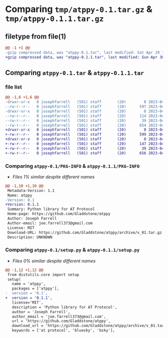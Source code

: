 # Comparing `tmp/atppy-0.1.tar.gz` & `tmp/atppy-0.1.1.tar.gz`

## filetype from file(1)

```diff
@@ -1 +1 @@
-gzip compressed data, was "atppy-0.1.tar", last modified: Sat Apr 29 19:51:50 2023, max compression
+gzip compressed data, was "atppy-0.1.1.tar", last modified: Sun Apr 30 06:11:07 2023, max compression
```

## Comparing `atppy-0.1.tar` & `atppy-0.1.1.tar`

### file list

```diff
@@ -1,6 +1,6 @@
-drwxr-xr-x   0 josephfarrell   (501) staff       (20)        0 2023-04-29 19:51:50.896228 atppy-0.1/
--rw-r--r--   0 josephfarrell   (501) staff       (20)      597 2023-04-29 19:51:50.896270 atppy-0.1/PKG-INFO
-drwxr-xr-x   0 josephfarrell   (501) staff       (20)        0 2023-04-29 19:51:50.896199 atppy-0.1/atppy/
--rw-r--r--   0 josephfarrell   (501) staff       (20)      114 2023-04-29 03:40:42.255043 atppy-0.1/atppy/__init__.py
--rw-r--r--   0 josephfarrell   (501) staff       (20)       39 2023-04-29 04:24:57.772239 atppy-0.1/setup.cfg
--rw-r--r--   0 josephfarrell   (501) staff       (20)      654 2023-04-29 04:31:47.602906 atppy-0.1/setup.py
+drwxr-xr-x   0 josephfarrell   (501) staff       (20)        0 2023-04-30 06:11:07.707083 atppy-0.1.1/
+-rw-r--r--   0 josephfarrell   (501) staff       (20)      599 2023-04-30 06:11:07.707153 atppy-0.1.1/PKG-INFO
+drwxr-xr-x   0 josephfarrell   (501) staff       (20)        0 2023-04-30 06:11:07.707049 atppy-0.1.1/atppy/
+-rw-r--r--   0 josephfarrell   (501) staff       (20)      147 2023-04-30 06:05:47.458512 atppy-0.1.1/atppy/__init__.py
+-rw-r--r--   0 josephfarrell   (501) staff       (20)       39 2023-04-29 04:24:57.772239 atppy-0.1.1/setup.cfg
+-rw-r--r--   0 josephfarrell   (501) staff       (20)      656 2023-04-30 06:05:09.146827 atppy-0.1.1/setup.py
```

### Comparing `atppy-0.1/PKG-INFO` & `atppy-0.1.1/PKG-INFO`

 * *Files 1% similar despite different names*

```diff
@@ -1,10 +1,10 @@
 Metadata-Version: 1.1
 Name: atppy
-Version: 0.1
+Version: 0.1.1
 Summary: Python library for AT Protocol
 Home-page: https://github.com/Gladdstone/atppy
 Author: Joseph Farrell
 Author-email: joe.farrell373@gmail.com
 License: MIT
 Download-URL: https://github.com/Gladdstone/atppy/archive/v_01.tar.gz
 Description: UNKNOWN
```

### Comparing `atppy-0.1/setup.py` & `atppy-0.1.1/setup.py`

 * *Files 0% similar despite different names*

```diff
@@ -1,12 +1,12 @@
 from distutils.core import setup
 setup(
   name = 'atppy',
   packages = ['atppy'],
-  version = '0.1',
+  version = '0.1.1',
   license='MIT',
   description = 'Python library for AT Protocol',
   author = 'Joseph Farrell',
   author_email = 'joe.farrell373@gmail.com',
   url = 'https://github.com/Gladdstone/atppy',
   download_url = 'https://github.com/Gladdstone/atppy/archive/v_01.tar.gz',
   keywords = ['at protocol', 'bluesky', 'bsky'],
```

